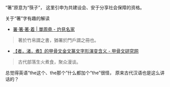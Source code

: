 “箸”原意为“筷子”，
这里引申为共建设会、安于分享社会保障的资格。

关于“箸”字有趣的解读
- [署‧箸‧著‧着 | 單周堯 - 灼見名家](https://www.master-insight.com/署‧箸‧著‧着/)
>著於竹帛謂之書，猶署於門戶謂之冊也。
- [【者，渚，煮】的甲骨文金文篆文字形演变含义 - 甲骨文研究网](http://www.renlu.net/html/jiaguwenzidian_2882.html)
>古代部落生火煮食，聚众漫谈。

总觉得英语“the这个、the那个”什么都加个“the”很怪，
原来古代汉语也是这么讲话的？

